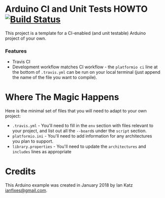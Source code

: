 # Arduino CI and Unit Tests HOWTO [![Build Status](https://travis-ci.org/ifreecarve/arduino-ci-unit-tests.svg?branch=master)](https://travis-ci.org/ifreecarve/arduino-ci-unit-tests)

This project is a template for a CI-enabled (and unit testable) Arduino project of your own.


### Features

* Travis CI
* Development workflow matches CI workflow - the `platformio ci` line at the bottom of `.travis.yml` can be run on your local terminal (just append the name of the file you want to compile).

# Where The Magic Happens

Here is the minimal set of files that you will need to adapt to your own project:

* `.travis.yml` - You'll need to fill in the `env` section with files relevant to your project, and list out all the `--board`s under the `script` section.
* `platformio.ini` - You'll need to add information for any architectures you plan to support.
* `library.properties` - You'll need to update the `architectures` and `includes` lines as appropriate


# Credits

This Arduino example was created in January 2018 by Ian Katz <ianfixes@gmail.com>.
